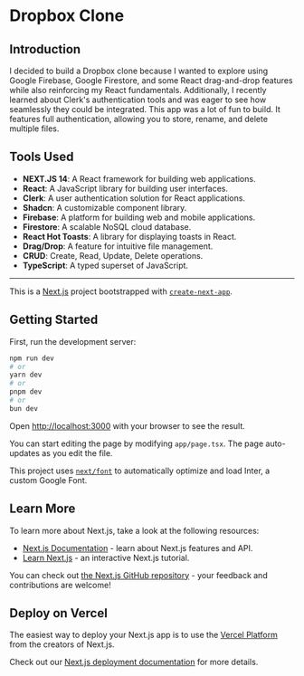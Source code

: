 # Dropbox Clone

## Introduction

I decided to build a Dropbox clone because I wanted to explore using Google Firebase, Google Firestore, and some React drag-and-drop features while also reinforcing my React fundamentals. Additionally, I recently learned about Clerk's authentication tools and was eager to see how seamlessly they could be integrated. This app was a lot of fun to build. It features full authentication, allowing you to store, rename, and delete multiple files.

## Tools Used

- **NEXT.JS 14**: A React framework for building web applications.
- **React**: A JavaScript library for building user interfaces.
- **Clerk**: A user authentication solution for React applications.
- **Shadcn**: A customizable component library.
- **Firebase**: A platform for building web and mobile applications.
- **Firestore**: A scalable NoSQL cloud database.
- **React Hot Toasts**: A library for displaying toasts in React.
- **Drag/Drop**: A feature for intuitive file management.
- **CRUD**: Create, Read, Update, Delete operations.
- **TypeScript**: A typed superset of JavaScript.

---

This is a [Next.js](https://nextjs.org/) project bootstrapped with [`create-next-app`](https://github.com/vercel/next.js/tree/canary/packages/create-next-app).

## Getting Started

First, run the development server:

```bash
npm run dev
# or
yarn dev
# or
pnpm dev
# or
bun dev
```

Open [http://localhost:3000](http://localhost:3000) with your browser to see the result.

You can start editing the page by modifying `app/page.tsx`. The page auto-updates as you edit the file.

This project uses [`next/font`](https://nextjs.org/docs/basic-features/font-optimization) to automatically optimize and load Inter, a custom Google Font.

## Learn More

To learn more about Next.js, take a look at the following resources:

- [Next.js Documentation](https://nextjs.org/docs) - learn about Next.js features and API.
- [Learn Next.js](https://nextjs.org/learn) - an interactive Next.js tutorial.

You can check out [the Next.js GitHub repository](https://github.com/vercel/next.js/) - your feedback and contributions are welcome!

## Deploy on Vercel

The easiest way to deploy your Next.js app is to use the [Vercel Platform](https://vercel.com/new?utm_medium=default-template&filter=next.js&utm_source=create-next-app&utm_campaign=create-next-app-readme) from the creators of Next.js.

Check out our [Next.js deployment documentation](https://nextjs.org/docs/deployment) for more details.
